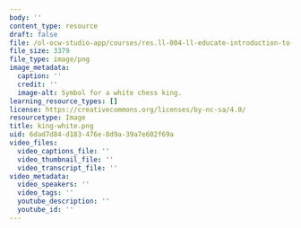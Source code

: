 ```yaml
---
body: ''
content_type: resource
draft: false
file: /ol-ocw-studio-app/courses/res.ll-004-ll-educate-introduction-to-engineering-concepts-spring-2022/king-white.png
file_size: 3379
file_type: image/png
image_metadata:
  caption: ''
  credit: ''
  image-alt: Symbol for a white chess king.
learning_resource_types: []
license: https://creativecommons.org/licenses/by-nc-sa/4.0/
resourcetype: Image
title: king-white.png
uid: 6dad7d84-d183-476e-8d9a-39a7e602f69a
video_files:
  video_captions_file: ''
  video_thumbnail_file: ''
  video_transcript_file: ''
video_metadata:
  video_speakers: ''
  video_tags: ''
  youtube_description: ''
  youtube_id: ''
---
```

